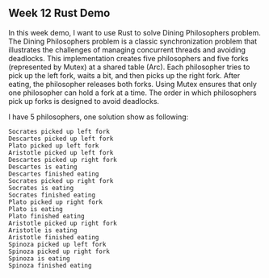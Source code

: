 ## Week 12 Rust Demo

In this week demo, I want to use Rust to solve Dining Philosophers problem. The Dining Philosophers problem is a classic synchronization problem that illustrates the challenges of managing concurrent threads and avoiding deadlocks. This implementation creates five philosophers and five forks (represented by Mutex) at a shared table (Arc). Each philosopher tries to pick up the left fork, waits a bit, and then picks up the right fork. After eating, the philosopher releases both forks. Using Mutex ensures that only one philosopher can hold a fork at a time. The order in which philosophers pick up forks is designed to avoid deadlocks.

I have 5 philosophers, one solution show as following:

```
Socrates picked up left fork
Descartes picked up left fork
Plato picked up left fork
Aristotle picked up left fork
Descartes picked up right fork
Descartes is eating
Descartes finished eating
Socrates picked up right fork
Socrates is eating
Socrates finished eating
Plato picked up right fork
Plato is eating
Plato finished eating
Aristotle picked up right fork
Aristotle is eating
Aristotle finished eating
Spinoza picked up left fork
Spinoza picked up right fork
Spinoza is eating
Spinoza finished eating
```

